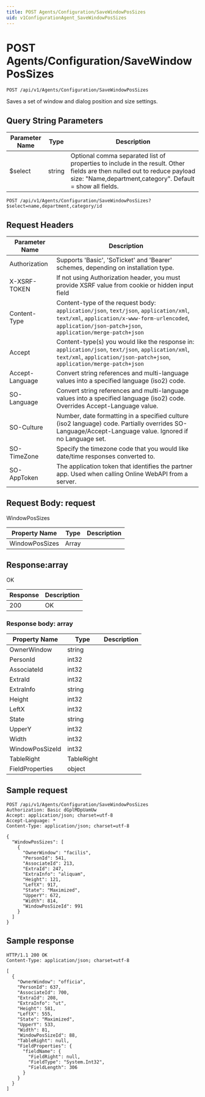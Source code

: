 ```yaml
---
title: POST Agents/Configuration/SaveWindowPosSizes
uid: v1ConfigurationAgent_SaveWindowPosSizes
---
```


# POST Agents/Configuration/SaveWindowPosSizes

```http
POST /api/v1/Agents/Configuration/SaveWindowPosSizes
```

Saves a set of window and dialog position and size settings.







## Query String Parameters

| Parameter Name | Type |  Description |
|----------------|------|--------------|
| $select | string |  Optional comma separated list of properties to include in the result. Other fields are then nulled out to reduce payload size: "Name,department,category". Default = show all fields. |

```http
POST /api/v1/Agents/Configuration/SaveWindowPosSizes?$select=name,department,category/id
```


## Request Headers

| Parameter Name | Description |
|----------------|-------------|
| Authorization  | Supports 'Basic', 'SoTicket' and 'Bearer' schemes, depending on installation type. |
| X-XSRF-TOKEN   | If not using Authorization header, you must provide XSRF value from cookie or hidden input field |
| Content-Type | Content-type of the request body: `application/json`, `text/json`, `application/xml`, `text/xml`, `application/x-www-form-urlencoded`, `application/json-patch+json`, `application/merge-patch+json` |
| Accept         | Content-type(s) you would like the response in: `application/json`, `text/json`, `application/xml`, `text/xml`, `application/json-patch+json`, `application/merge-patch+json` |
| Accept-Language | Convert string references and multi-language values into a specified language (iso2) code. |
| SO-Language | Convert string references and multi-language values into a specified language (iso2) code. Overrides Accept-Language value. |
| SO-Culture | Number, date formatting in a specified culture (iso2 language) code. Partially overrides SO-Language/Accept-Language value. Ignored if no Language set. |
| SO-TimeZone | Specify the timezone code that you would like date/time responses converted to. |
| SO-AppToken | The application token that identifies the partner app. Used when calling Online WebAPI from a server. |

## Request Body: request 

WindowPosSizes 

| Property Name | Type |  Description |
|----------------|------|--------------|
| WindowPosSizes | Array |  |

## Response:array

OK

| Response | Description |
|----------------|-------------|
| 200 | OK |

### Response body: array

| Property Name | Type |  Description |
|----------------|------|--------------|
| OwnerWindow | string |  |
| PersonId | int32 |  |
| AssociateId | int32 |  |
| ExtraId | int32 |  |
| ExtraInfo | string |  |
| Height | int32 |  |
| LeftX | int32 |  |
| State | string |  |
| UpperY | int32 |  |
| Width | int32 |  |
| WindowPosSizeId | int32 |  |
| TableRight | TableRight |  |
| FieldProperties | object |  |

## Sample request

```http!
POST /api/v1/Agents/Configuration/SaveWindowPosSizes
Authorization: Basic dGplMDpUamUw
Accept: application/json; charset=utf-8
Accept-Language: *
Content-Type: application/json; charset=utf-8

{
  "WindowPosSizes": [
    {
      "OwnerWindow": "facilis",
      "PersonId": 541,
      "AssociateId": 213,
      "ExtraId": 247,
      "ExtraInfo": "aliquam",
      "Height": 121,
      "LeftX": 917,
      "State": "Maximized",
      "UpperY": 672,
      "Width": 814,
      "WindowPosSizeId": 991
    }
  ]
}
```

## Sample response

```http_
HTTP/1.1 200 OK
Content-Type: application/json; charset=utf-8

[
  {
    "OwnerWindow": "officia",
    "PersonId": 637,
    "AssociateId": 700,
    "ExtraId": 208,
    "ExtraInfo": "ut",
    "Height": 581,
    "LeftX": 555,
    "State": "Maximized",
    "UpperY": 533,
    "Width": 81,
    "WindowPosSizeId": 88,
    "TableRight": null,
    "FieldProperties": {
      "fieldName": {
        "FieldRight": null,
        "FieldType": "System.Int32",
        "FieldLength": 306
      }
    }
  }
]
```